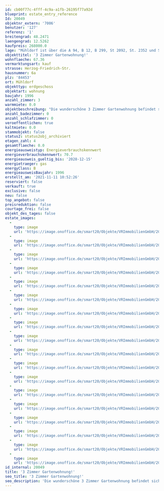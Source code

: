 ```yaml
---
id: cb00f77c-4fff-4c9a-a1fb-26195f77a92d
blueprint: estate_entry_reference
Id: 20049
objektnr_extern: '7006'
benutzer: '127'
referenz: '1'
breitengrad: 48.2471
laengengrad: 12.5262
kaufpreis: 268000.0
lage: "Mühldorf ist über die A 94, B 12, B 299, St 2092, St. 2352 und St. 2550 vom überregionalen Verkehr erreichbar. Zu den umliegenden Gemeinden/Städten bestehen entsprechende gute Verkehrsverbindungen.\r\n\r\nDie nächste Anschlussmöglichkeit an das Bahnstreckennetz ist über den eigenen Bahnhof Mühldorf gegeben. \r\n\r\nÖffentliche Busverbindungen in die umliegenden Städte bzw. Gemeinden sind vorhanden. \r\n\r\nMühldorf am Inn ist die Kreisstadt des gleichnamigen Landkreises Mühldorf im Regierungs-bezirk Oberbayern. Die Stadt ist eines von dreißig Mittelzentren im Regierungsbezirk. Sie liegt im Ausstrahlungsraum der westlich gelegenen Metropolregion München und im Baye-rischen Chemiedreieck. Mühldorf liegt am Schnittpunkt wichtiger Verkehrswege zwischen München und Passau. \r\n\r\nDie Entfernungen zur Landeshauptstadt München beträgt rd. 73 km (Luftlinie).\r\nIn der Stadt Mühldorf sind ca. 1.450 Gewerbebetriebe ansässig, vornehmlich aus dem Handels- und Handwerksbereich. In der Stadt befinden sich alle öffentlichen Behörden des Landkreises Mühldorf. Im Umkreis von 30 km um die Stadt leben rd. 250.000 Personen. Vom Bahnhof Mühldorf pendeln täglich rd. 14.000 Menschen in Richtung München.\r\n\r\nAktuell hat die Stadt Mühldorf rd. 20.800 Einwohner."
objekttitel: '3 Zimmer Gartenwohnung!'
wohnflaeche: 67.36
vermarktungsart: kauf
strasse: Herzog-Friedrich-Str.
hausnummer: 6a
plz: '84453'
ort: Mühldorf
objekttyp: erdgeschoss
objektart: wohnung
baujahr: 1996
anzahl_zimmer: 3
warmmiete: 0.0
objektbeschreibung: "Die wunderschöne 3 Zimmer Gartenwohnung befindet sich im Erdgeschoss eines 6-Familienhauses mit Sonnenterrasse und Gartenanteil auch ist sie komplett neu renoviert. Hier müssen sie nur noch ihre Möbel einräumen!!!\r\n  \r\nDie Wohnung besteht aus einem Wohnzimmer, einem Schlafzimmer, ein Kinderzimmer, einer Küche sowie ein neues Tageslichtbad mit bodengleicher Dusche und hat eine Ost- Süd- Westausrichtung der Räume, also den ganzen Tag Sonne. \r\n\r\nDer Kaufpreis für die Wohnung beträgt 268.000 €, der Kaufpreis für den TG-Stellplatz\r\nbeträgt 10.000 € - Gesamtkaufpreis 278.000 €.\r\n\r\nBitte haben Sie Verständnis, dass nur Anfragen mit vollständiger Adresse, Telefonnummer und E-Mailadresse bearbeitet werden. Unsere Beratungsleistung ist für Sie bis zum Abschluss eines Vertrages kostenfrei.\r\n\r\nDas Objekt wird für den Käufer provisionspflichtig direkt vom Verkäufer exklusiv über uns angeboten. Die Vermittlungsprovision beträgt 3,57 % inkl. der gesetzlichen Mehrwertsteuer.\r\n\r\nAlle weiteren Kosten des Kaufs, wie die vergleichsweise noch niedrige Grunderwerbssteuer (3,5%) und Notar- und Gerichtskosten (etwa 1,5%) sind ebenfalls vom Käufer zu bezahlen."
anzahl_badezimmer: 0
anzahl_schlafzimmer: 0
veroeffentlichen: true
kaltmiete: 0.0
stammobjekt: false
status2: status2obj_archiviert
etagen_zahl: 4
gesamtflaeche: 0.0
energieausweistyp: Energieverbrauchskennwert
energieverbrauchskennwert: 70.7
energieausweis_gueltig_bis: '2028-12-15'
energietraeger: gas
energyClass: B
energieausweisBaujahr: 1996
erstellt_am: '2021-11-11 10:52:26'
reserviert: false
verkauft: true
exclusive: false
neu: false
top_angebot: false
preisreduktion: false
courtage_frei: false
objekt_des_tages: false
estate_images:
  -
    type: image
    url: 'https://image.onoffice.de/smart20/Objekte/VRImmobilienGmbH/20049/e9849593-64e0-4d67-9fef-632208a0d1c6.jpg'
  -
    type: image
    url: 'https://image.onoffice.de/smart20/Objekte/VRImmobilienGmbH/20049/08ebfe64-4b4e-4887-acb3-bbc35d7cde5b.jpg'
  -
    type: image
    url: 'https://image.onoffice.de/smart20/Objekte/VRImmobilienGmbH/20049/2fc17d6e-6d58-45fa-8cea-e4f9511c6c64.jpg'
  -
    type: image
    url: 'https://image.onoffice.de/smart20/Objekte/VRImmobilienGmbH/20049/1c16c24f-97f8-4ce4-9a1e-6487375265a6.jpg'
  -
    type: image
    url: 'https://image.onoffice.de/smart20/Objekte/VRImmobilienGmbH/20049/49771172-feb3-4d72-8500-5fee3808e557.jpg'
  -
    type: image
    url: 'https://image.onoffice.de/smart20/Objekte/VRImmobilienGmbH/20049/27e9afd7-3f0a-4a5f-88e8-65a4fc419a74.jpg'
  -
    type: image
    url: 'https://image.onoffice.de/smart20/Objekte/VRImmobilienGmbH/20049/2320bdc7-91d7-4a27-ae03-fa5545455d1d.jpg'
  -
    type: image
    url: 'https://image.onoffice.de/smart20/Objekte/VRImmobilienGmbH/20049/b1e260d7-7b73-4a85-8e82-6e74f8dcfb58.jpg'
  -
    type: image
    url: 'https://image.onoffice.de/smart20/Objekte/VRImmobilienGmbH/20049/182944b9-12e8-45ac-9785-984533d4b80a.jpg'
  -
    type: image
    url: 'https://image.onoffice.de/smart20/Objekte/VRImmobilienGmbH/20049/7a7ab824-d655-470e-833c-45fa440ab357.jpg'
  -
    type: image
    url: 'https://image.onoffice.de/smart20/Objekte/VRImmobilienGmbH/20049/777c3411-1a6b-40a4-9e6c-9481b5bbef33.jpg'
  -
    type: image
    url: 'https://image.onoffice.de/smart20/Objekte/VRImmobilienGmbH/20049/7e62fbdf-37b5-42c7-8467-064907a913c4.jpg'
  -
    type: image
    url: 'https://image.onoffice.de/smart20/Objekte/VRImmobilienGmbH/20049/b356ec8e-8cfe-4546-841f-b288c9ebd121.jpg'
  -
    type: image
    url: 'https://image.onoffice.de/smart20/Objekte/VRImmobilienGmbH/20049/2135225a-2d05-4d7e-a2df-2911362f8e62.jpg'
  -
    type: image
    url: 'https://image.onoffice.de/smart20/Objekte/VRImmobilienGmbH/20049/4b06e80e-3df3-49b0-8d9d-53bb56a817fe.jpg'
  -
    type: image
    url: 'https://image.onoffice.de/smart20/Objekte/VRImmobilienGmbH/20049/6ea90e43-fc1d-4c58-b3f9-d0b421e52193.jpg'
  -
    type: image
    url: 'https://image.onoffice.de/smart20/Objekte/VRImmobilienGmbH/20049/6cd76c53-d01c-4deb-b563-6eba33785425.jpg'
  -
    type: image
    url: 'https://image.onoffice.de/smart20/Objekte/VRImmobilienGmbH/20049/1379897b-76ab-44c9-aa7e-5185b8edee0c.jpg'
id_internal: 20049
title: '3 Zimmer Gartenwohnung!'
seo_title: '3 Zimmer Gartenwohnung!'
seo_description: 'Die wunderschöne 3 Zimmer Gartenwohnung befindet sich im Erdgeschoss eines 6-Familienhauses mit Sonnenterrasse und Gartenanteil auch ist sie komplett neu renov'
---
```

